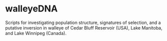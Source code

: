# walleyeDNA
Scripts for investigating population structure, signatures of selection, and a putative inversion in walleye of Cedar Bluff Reservoir (USA), Lake Manitoba, and Lake Winnipeg (Canada).
